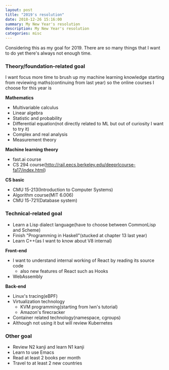 ```yaml
---
layout: post
title: "2019's resolution"
date: 2018-12-26 15:16:00
summary: My New Year's resolution
description: My New Year's resolution
categories: misc
---
```


Considering this as my goal for 2019. There are so many things that I want to do yet there's always not enough time.

### Theory/foundation-related goal

I want focus more time to brush up my machine learning knowledge starting from reviewing maths(continuing from last year) so the online courses I choose for this year is

__Mathematics__

- Multivariable calculus
- Linear algebra
- Statistic and probability
- Differential equation(not directly related to ML but out of curiosity I want to try it)
- Complex and real analysis
- Measurement theory

__Machine learning theory__

- fast.ai course
- CS 294 course(http://rail.eecs.berkeley.edu/deeprlcourse-fa17/index.html)

__CS basic__

- CMU 15-213(Introduction to Computer Systems)
- Algorithm course(MIT 6.006)
- CMU 15-721(Database system)


### Technical-related goal

- Learn a Lisp dialect language(have to choose between CommonLisp and Scheme)
- Finish "Programming in Haskell"(stucked at chapter 13 last year)
- Learn C++(as I want to know about V8 internal)

__Front-end__

- I want to understand internal working of React by reading its source code
  - also new features of React such as Hooks
- WebAssembly

__Back-end__

- Linux's tracing(eBPF)
- Virtualization technology
  - KVM programming(starting from lwn's tutorial)
  - Amazon's firecracker
- Container related technology(namespace, cgroups)
- Although not using it but will review Kubernetes

### Other goal

- Review N2 kanji and learn N1 kanji
- Learn to use Emacs
- Read at least 2 books per month
- Travel to at least 2 new countries
